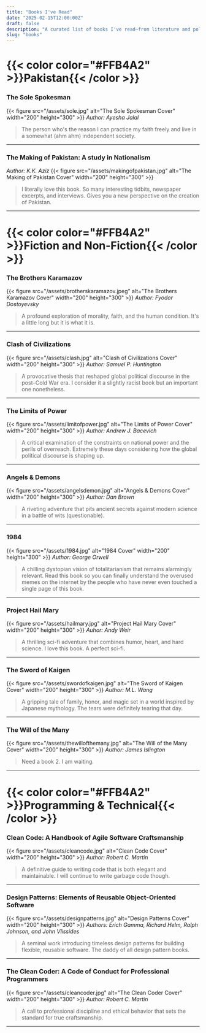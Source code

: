 ```yaml
---
title: "Books I've Read"
date: "2025-02-15T12:00:00Z"
draft: false
description: "A curated list of books I've read—from literature and politics to software development classics. I keep this list short for a good reason. I have read more books, please you have to trust me."
slug: "books"
---
```

# {{< color color="#FFB4A2" >}}Pakistan{{< /color >}}

### The Sole Spokesman
{{< figure src="/assets/sole.jpg" alt="The Sole Spokesman Cover" width="200" height="300" >}}
*Author: Ayesha Jalal*  
> The person who's the reason I can practice my faith freely and live in a somewhat (ahm ahm) independent society. 

-------------------------------------------------------------------------------------------------------------------

### The Making of Pakistan: A study in Nationalism
*Author: K.K. Aziz*
{{< figure src="/assets/makingofpakistan.jpg" alt="The Making of Pakistan Cover" width="200" height="300" >}}
> I literally love this book. So many interesting tidbits, newspaper excerpts, and interviews. Gives you a new perspective on the creation of Pakistan.

-------------------------------------------------------------------------------------------------------------------
# {{< color color="#FFB4A2" >}}Fiction and Non-Fiction{{< /color >}}

### The Brothers Karamazov
{{< figure src="/assets/brotherskaramazov.jpeg" alt="The Brothers Karamazov Cover" width="200" height="300" >}}
*Author: Fyodor Dostoyevsky*  
> A profound exploration of morality, faith, and the human condition. It's a little long but it is what it is.

-------------------------------------------------------------------------------------------------------------------

### Clash of Civilizations
{{< figure src="/assets/clash.jpg" alt="Clash of Civilizations Cover" width="200" height="300" >}}
*Author: Samuel P. Huntington*  
> A provocative thesis that reshaped global political discourse in the post–Cold War era. I consider it a slightly racist book but an important one nonetheless.

-------------------------------------------------------------------------------------------------------------------

### The Limits of Power
{{< figure src="/assets/limitofpower.jpg" alt="The Limits of Power Cover" width="200" height="300" >}}
*Author: Andrew J. Bacevich*  
> A critical examination of the constraints on national power and the perils of overreach. Extremely these days considering how the global political discourse is shaping up.

-------------------------------------------------------------------------------------------------------------------

### Angels & Demons
{{< figure src="/assets/angelsdemon.jpg" alt="Angels & Demons Cover" width="200" height="300" >}}
*Author: Dan Brown*  
> A riveting adventure that pits ancient secrets against modern science in a battle of wits (questionable).

-------------------------------------------------------------------------------------------------------------------

### 1984
{{< figure src="/assets/1984.jpg" alt="1984 Cover" width="200" height="300" >}}
*Author: George Orwell*  
> A chilling dystopian vision of totalitarianism that remains alarmingly relevant. Read this book so you can finally understand the overused memes on the internet by the people who have never even touched a single page of this book.

-------------------------------------------------------------------------------------------------------------------

### Project Hail Mary
{{< figure src="/assets/hailmary.jpg" alt="Project Hail Mary Cover" width="200" height="300" >}}
*Auhor: Andy Weir*
> A thrilling sci-fi adventure that combines humor, heart, and hard science. I love this book. A perfect sci-fi.

-------------------------------------------------------------------------------------------------------------------

### The Sword of Kaigen
{{< figure src="/assets/swordofkaigen.jpg" alt="The Sword of Kaigen Cover" width="200" height="300" >}}
*Author: M.L. Wang*
> A gripping tale of family, honor, and magic set in a world inspired by Japanese mythology. The tears were definitely tearing that day.

-------------------------------------------------------------------------------------------------------------------

### The Will of the Many
{{< figure src="/assets/thewillofthemany.jpg" alt="The Will of the Many Cover" width="200" height="300" >}}
*Author: James Islington*
> Need a book 2. I am waiting.

-------------------------------------------------------------------------------------------------------------------

# {{< color color="#FFB4A2" >}}Programming & Technical{{< /color >}}

### Clean Code: A Handbook of Agile Software Craftsmanship
{{< figure src="/assets/cleancode.jpg" alt="Clean Code Cover" width="200" height="300" >}}
*Author: Robert C. Martin*  
> A definitive guide to writing code that is both elegant and maintainable. I will continue to write garbage code though. 

-------------------------------------------------------------------------------------------------------------------

### Design Patterns: Elements of Reusable Object-Oriented Software
{{< figure src="/assets/designpatterns.jpg" alt="Design Patterns Cover" width="200" height="300" >}}
*Authors: Erich Gamma, Richard Helm, Ralph Johnson, and John Vlissides*  
> A seminal work introducing timeless design patterns for building flexible, reusable software. The daddy of all design pattern books.

-------------------------------------------------------------------------------------------------------------------

### The Clean Coder: A Code of Conduct for Professional Programmers
{{< figure src="/assets/cleancoder.jpg" alt="The Clean Coder Cover" width="200" height="300" >}}
*Author: Robert C. Martin*  
> A call to professional discipline and ethical behavior that sets the standard for true craftsmanship.

---



